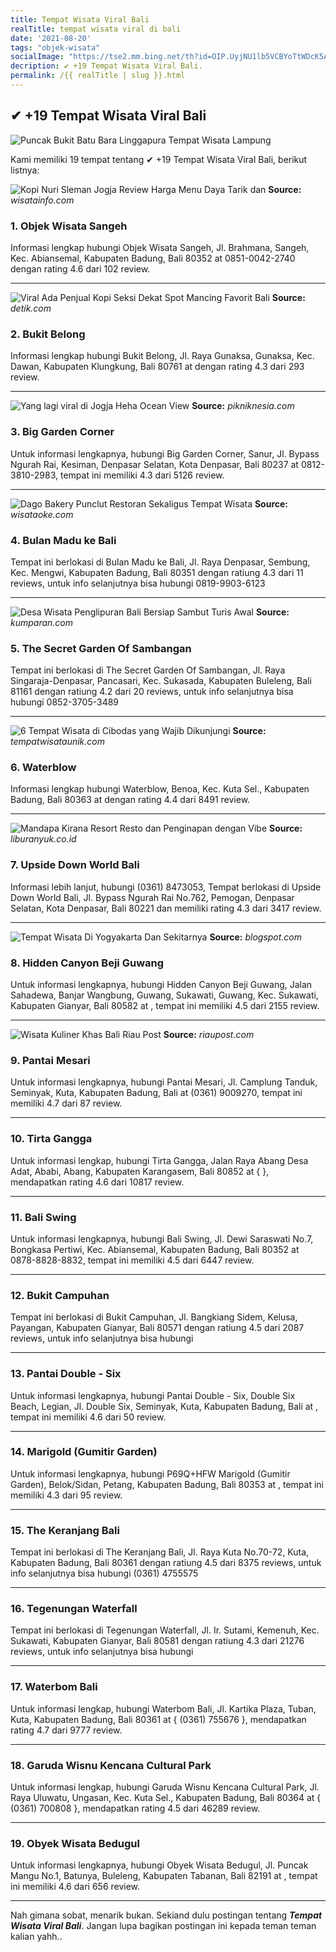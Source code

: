 ```yaml
---
title: Tempat Wisata Viral Bali
realTitle: tempat wisata viral di bali
date: '2021-08-20'
tags: "objek-wisata"
socialImage: "https://tse2.mm.bing.net/th?id=OIP.UyjNU1lb5VCBYoTtWDcK5AHaFj&amp;pid=15.1"
decription: ✔ +19 Tempat Wisata Viral Bali.
permalink: /{{ realTitle | slug }}.html
---
```


## ✔ +19 Tempat Wisata Viral Bali

![Puncak Bukit Batu Bara Linggapura  Tempat Wisata Lampung ](https://4.bp.blogspot.com/-y4HaIFgQy1M/V4tbYSa9FCI/AAAAAAAAIcI/tpYQPY0PKI0aRidFS2RI7ykLbHaYBmfQgCLcB/s1600/1468745228404.jpg)



Kami memiliki 19 tempat tentang ✔ +19 Tempat Wisata Viral Bali, berikut listnya:



![Kopi Nuri Sleman Jogja  Review Harga Menu Daya Tarik dan ](https://tse1.mm.bing.net/th?id=OIP.ad11arpwT6NlUTOCBcLV2QHaEV&amp;pid=15.1)
**Source:** _wisatainfo.com_


### 1. Objek Wisata Sangeh



Informasi lengkap hubungi Objek Wisata Sangeh, Jl. Brahmana, Sangeh, Kec. Abiansemal, Kabupaten Badung, Bali 80352 at 0851-0042-2740 dengan rating 4.6 dari 102 review.

---


![Viral Ada Penjual Kopi Seksi Dekat Spot Mancing Favorit Bali](https://tse1.mm.bing.net/th?id=OIP.rSWZpvlc_-gbBvwCCagoPwHaEK&amp;pid=15.1)
**Source:** _detik.com_


### 2. Bukit Belong



Informasi lengkap hubungi Bukit Belong, Jl. Raya Gunaksa, Gunaksa, Kec. Dawan, Kabupaten Klungkung, Bali 80761 at  dengan rating 4.3 dari 293 review.

---


![Yang lagi viral di Jogja Heha Ocean View](https://tse1.mm.bing.net/th?id=OIP.vBjQ0feRFGfzx_-YIZBXmwHaJQ&amp;pid=15.1)
**Source:** _pikniknesia.com_


### 3. Big Garden Corner



Untuk informasi lengkapnya, hubungi Big Garden Corner, Sanur, Jl. Bypass Ngurah Rai, Kesiman, Denpasar Selatan, Kota Denpasar, Bali 80237 at 0812-3810-2983, tempat ini memiliki 4.3 dari 5126 review.

---


![Dago Bakery Punclut  Restoran Sekaligus Tempat Wisata ](https://tse2.mm.bing.net/th?id=OIP.PFPmeAYqFeR9tiv4ZB_ouwHaD4&amp;pid=15.1)
**Source:** _wisataoke.com_


### 4. Bulan Madu ke Bali



Tempat ini berlokasi di Bulan Madu ke Bali, Jl. Raya Denpasar, Sembung, Kec. Mengwi, Kabupaten Badung, Bali 80351 dengan ratiung 4.3 dari 11 reviews, untuk info selanjutnya bisa hubungi 0819-9903-6123

---


![Desa Wisata Penglipuran Bali Bersiap Sambut Turis Awal ](https://tse2.mm.bing.net/th?id=OIP.fR-FkMQ17rZv9hItztl1kgHaEK&amp;pid=15.1)
**Source:** _kumparan.com_


### 5. The Secret Garden Of Sambangan



Tempat ini berlokasi di The Secret Garden Of Sambangan, Jl. Raya Singaraja-Denpasar, Pancasari, Kec. Sukasada, Kabupaten Buleleng, Bali 81161 dengan ratiung 4.2 dari 20 reviews, untuk info selanjutnya bisa hubungi 0852-3705-3489

---


![6 Tempat Wisata di Cibodas yang Wajib Dikunjungi ](https://tse3.mm.bing.net/th?id=OIP.ZwjfFxmGhJlgnBiboBeqbQHaE8&amp;pid=15.1)
**Source:** _tempatwisataunik.com_


### 6. Waterblow



Informasi lengkap hubungi Waterblow, Benoa, Kec. Kuta Sel., Kabupaten Badung, Bali 80363 at  dengan rating 4.4 dari 8491 review.

---


![Mandapa Kirana Resort Resto dan Penginapan dengan Vibe ](https://tse4.mm.bing.net/th?id=OIP.ZATfU_KKEEVi3V0EU9Jk0wHaJQ&amp;pid=15.1)
**Source:** _liburanyuk.co.id_


### 7. Upside Down World Bali



Informasi lebih lanjut, hubungi (0361) 8473053, Tempat berlokasi di Upside Down World Bali, Jl. Bypass Ngurah Rai No.762, Pemogan, Denpasar Selatan, Kota Denpasar, Bali 80221 dan memiliki rating 4.3 dari 3417 review.

---


![Tempat Wisata Di Yogyakarta Dan Sekitarnya](https://tse2.mm.bing.net/th?id=OIP.XkUOuzoaeccJ9AWCYHpONQHaE7&amp;pid=15.1)
**Source:** _blogspot.com_


### 8. Hidden Canyon Beji Guwang



Untuk informasi lengkapnya, hubungi Hidden Canyon Beji Guwang, Jalan Sahadewa, Banjar Wangbung, Guwang, Sukawati, Guwang, Kec. Sukawati, Kabupaten Gianyar, Bali 80582 at , tempat ini memiliki 4.5 dari 2155 review.

---


![Wisata Kuliner Khas Bali  Riau Post](https://tse2.mm.bing.net/th?id=OIP.ZAsgwZ2-sAafjNujdaKsPwHaE8&amp;pid=15.1)
**Source:** _riaupost.com_


### 9. Pantai Mesari



Untuk informasi lengkapnya, hubungi Pantai Mesari, Jl. Camplung Tanduk, Seminyak, Kuta, Kabupaten Badung, Bali at (0361) 9009270, tempat ini memiliki 4.7 dari 87 review.

---


### 10. Tirta Gangga



Untuk informasi lengkap, hubungi Tirta Gangga, Jalan Raya Abang Desa Adat, Ababi, Abang, Kabupaten Karangasem, Bali 80852 at {  }, mendapatkan rating 4.6 dari 10817 review.

---


### 11. Bali Swing



Untuk informasi lengkapnya, hubungi Bali Swing, Jl. Dewi Saraswati No.7, Bongkasa Pertiwi, Kec. Abiansemal, Kabupaten Badung, Bali 80352 at 0878-8828-8832, tempat ini memiliki 4.5 dari 6447 review.

---


### 12. Bukit Campuhan



Tempat ini berlokasi di Bukit Campuhan, Jl. Bangkiang Sidem, Kelusa, Payangan, Kabupaten Gianyar, Bali 80571 dengan ratiung 4.5 dari 2087 reviews, untuk info selanjutnya bisa hubungi 

---


### 13. Pantai Double - Six



Untuk informasi lengkapnya, hubungi Pantai Double - Six, Double Six Beach, Legian, Jl. Double Six, Seminyak, Kuta, Kabupaten Badung, Bali at , tempat ini memiliki 4.6 dari 50 review.

---


### 14. Marigold (Gumitir Garden)



Untuk informasi lengkapnya, hubungi P69Q+HFW Marigold (Gumitir Garden), Belok/Sidan, Petang, Kabupaten Badung, Bali 80353 at , tempat ini memiliki 4.3 dari 95 review.

---


### 15. The Keranjang Bali



Tempat ini berlokasi di The Keranjang Bali, Jl. Raya Kuta No.70-72, Kuta, Kabupaten Badung, Bali 80361 dengan ratiung 4.5 dari 8375 reviews, untuk info selanjutnya bisa hubungi (0361) 4755575

---


### 16. Tegenungan Waterfall



Tempat ini berlokasi di Tegenungan Waterfall, Jl. Ir. Sutami, Kemenuh, Kec. Sukawati, Kabupaten Gianyar, Bali 80581 dengan ratiung 4.3 dari 21276 reviews, untuk info selanjutnya bisa hubungi 

---


### 17. Waterbom Bali



Untuk informasi lengkap, hubungi Waterbom Bali, Jl. Kartika Plaza, Tuban, Kuta, Kabupaten Badung, Bali 80361 at { (0361) 755676 }, mendapatkan rating 4.7 dari 9777 review.

---


### 18. Garuda Wisnu Kencana Cultural Park



Untuk informasi lengkap, hubungi Garuda Wisnu Kencana Cultural Park, Jl. Raya Uluwatu, Ungasan, Kec. Kuta Sel., Kabupaten Badung, Bali 80364 at { (0361) 700808 }, mendapatkan rating 4.5 dari 46289 review.

---


### 19. Obyek Wisata Bedugul



Untuk informasi lengkapnya, hubungi Obyek Wisata Bedugul, Jl. Puncak Mangu No.1, Batunya, Buleleng, Kabupaten Tabanan, Bali 82191 at , tempat ini memiliki 4.6 dari 656 review.

---









Nah gimana sobat, menarik bukan. Sekiand dulu postingan tentang ***Tempat Wisata Viral Bali***. Jangan lupa bagikan postingan ini kepada teman teman kalian yahh..
